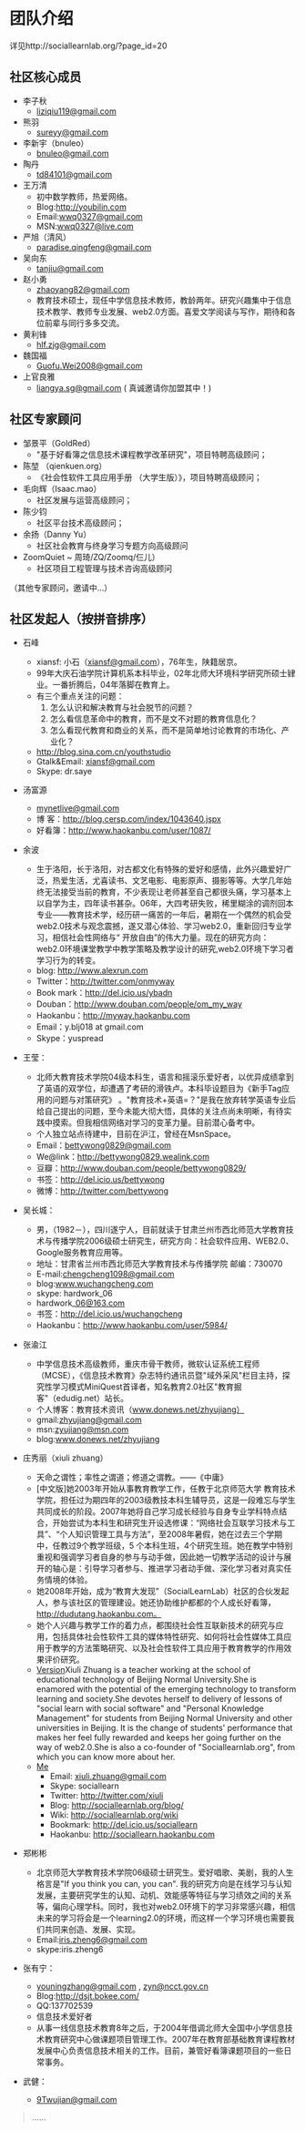 # 团队介绍 #

详见http://sociallearnlab.org/?page\_id=20
## 社区核心成员 ##

  * 李子秋
    * liziqiu119@gmail.com
  * 熊羽
    * sureyy@gmail.com
  * 李新宇（bnuleo）
    * bnuleo@gmail.com
  * 陶丹
    * td84101@gmail.com
  * 王万清
    * 初中数学教师，热爱网络。
    * Blog:http://youbilin.com
    * Email:wwq0327@gmail.com
    * MSN:wwq0327@live.com
  * 严旭（清风）
    * paradise.qingfeng@gmail.com
  * 吴向东
    * tanjiu@gmail.com
  * 赵小勇
    * zhaoyang82@gmail.com
    * 教育技术硕士，现任中学信息技术教师，教龄两年。研究兴趣集中于信息技术教学、教师专业发展、web2.0方面。喜爱文学阅读与写作，期待和各位前辈与同行多多交流。
  * 黄利锋
    * hlf.zjg@gmail.com
  * 魏国福
    * Guofu.Wei2008@gmail.com
  * 上官良雅
    * liangya.sg@gmail.com
( 真诚邀请你加盟其中！)


## 社区专家顾问 ##

  * 邹景平（GoldRed）
    * "基于好看簿之信息技术课程教学改革研究"，项目特聘高级顾问；
  * 陈堃 （qienkuen.org）
    * 《社会性软件工具应用手册 （大学生版）》，项目特聘高级顾问；
  * 毛向辉（Isaac.mao）
    * 社区发展与运营高级顾问；
  * 陈少钧
    * 社区平台技术高级顾问；
  * 余扬（Danny Yu）
    * 社区社会教育与终身学习专题方向高级顾问
  * ZoomQuiet ~ 周琦/ZQ/Zoomq/仨儿）
    * 社区项目工程管理与技术咨询高级顾问


（其他专家顾问，邀请中...）


## 社区发起人（按拼音排序） ##

  * 石峰
    * xiansf: 小石（xiansf@gmail.com），76年生，陕籍居京。
    * 99年大庆石油学院计算机系本科毕业，02年北师大环境科学研究所硕士肄业。一番折腾后，04年落脚在教育上。
    * 有三个重点关注的问题：
      1. 怎么认识和解决教育与社会脱节的问题？
      1. 怎么看信息革命中的教育，而不是文不对题的教育信息化？
      1. 怎么看现代教育和商业的关系，而不是简单地讨论教育的市场化、产业化？
    * http://blog.sina.com.cn/youthstudio
    * Gtalk&Email: xiansf@gmail.com
    * Skype: dr.saye
  * 汤富源
    * mynetlive@gmail.com
    * 博  客：http://blog.cersp.com/index/1043640.jspx
    * 好看簿：http://www.haokanbu.com/user/1087/

  * 余波
    * 生于洛阳，长于洛阳，对古都文化有特殊的爱好和感情，此外兴趣爱好广泛，热爱生活，尤喜读书、文艺电影、电影原声、摄影等等。大学几年始终无法接受当前的教育，不少表现让老师甚至自己都很头痛，学习基本上以自学为主，四年读书甚杂。06年，大四考研失败，稀里糊涂的调剂回本专业——教育技术学，经历研一痛苦的一年后，暑期在一个偶然的机会受web2.0技术与观念震撼，遂又潜心体验、学习web2.0，重新回归专业学习，相信社会性网络与“ 开放自由”的伟大力量。现在的研究方向：web2.0环境课堂教学中教学策略及教学设计的研究,web2.0环境下学习者学习行为的转变。
    * blog: http://www.alexrun.com
    * Twitter：http://twitter.com/onmyway
    * Book mark：http://del.icio.us/ybadn
    * Douban：http://www.douban.com/people/om_my_way
    * Haokanbu：http://myway.haokanbu.com
    * Email：y.blj018 at gmail.com
    * Skype：yuspread
  * 王莹：
    * 北师大教育技术学院04级本科生，语言和摇滚乐爱好者，以优异成绩拿到了英语的双学位，却遭遇了考研的滑铁卢。本科毕设题目为《新手Tag应用的问题与对策研究》 。"教育技术+英语=？"是我在放弃转学英语专业后给自己提出的问题，至今未能大彻大悟，具体的关注点尚未明晰，有待实践中摸索。但我相信网络对学习的变革力量。目前潜心备考中。
    * 个人独立站点待建中，目前在沪江，曾经在MsnSpace。
    * Email：bettywong0829@gmail.com
    * We@link：http://bettywong0829.wealink.com
    * 豆瓣：http://www.douban.com/people/bettywong0829/
    * 书签：http://del.icio.us/bettywong
    * 微博：http://twitter.com/bettywong
  * 吴长城：
    * 男，（1982－），四川遂宁人，目前就读于甘肃兰州市西北师范大学教育技术与传播学院2006级硕士研究生，研究方向：社会软件应用、WEB2.0、Google服务教育应用等。
    * 地址：甘肃省兰州市西北师范大学教育技术与传播学院 邮编：730070
    * E-mail:chengcheng1098@gmail.com
    * blog:www.wuchangcheng.com
    * skype: hardwork\_06
    * hardwork\_06@163.com
    * 书签：http://del.icio.us/wuchangcheng
    * Haokanbu：http://www.haokanbu.com/user/5984/
  * 张渝江
    * 中学信息技术高级教师，重庆市骨干教师，微软认证系统工程师（MCSE），《信息技术教育》杂志特约通讯员暨"域外采风"栏目主持，探究性学习模式MiniQuest首译者，知名教育2.0社区"教育掘客"（edudig.net）站长。
    * 个人博客：教育技术资讯（www.donews.net/zhyujiang）
    * gmail:zhyujiang@gmail.com
    * msn:zyujiang@msn.com
    * blog:www.donews.net/zhyujiang
  * 庄秀丽（xiuli zhuang）
    * 天命之谓性；率性之谓道；修道之谓教。——《中庸》
    * [中文版]她2003年开始从事教育教学工作，任教于北京师范大学 教育技术学院，担任过为期四年的2003级教技本科生辅导员，这是一段难忘与学生共同成长的阶段。2007年她将自己学习成长经验与自身专业学科特点结合，开始尝试为本科生和研究生开设选修课：“网络社会互联学习技术与工具”、“个人知识管理工具与方法”，至2008年暑假，她在过去三个学期中，任教过9个教学班级，5 个本科生班，4个研究生班。她在教学中特别重视和强调学习者自身的参与与动手做，因此她一切教学活动的设计与展开的轴心是：引导学习者参与、推进学习者动手做、深化学习者对真实任务情境的体验。
    * 她2008年开始，成为“教育大发现”（SocialLearnLab）社区的合伙发起人，参与该社区的管理建设。她还协助维护都都的个人成长好看簿，http://dudutang.haokanbu.com。
    * 她个人兴趣与教学工作的着力点，都围绕社会性互联新技术的研究与应用，包括具体社会性软件工具的媒体特性研究、如何将社会性媒体工具应用于教学的方法策略研究、以及社会性软件工具应用于教育教学的作用效果评价研究。
    * [Version](English.md)Xiuli Zhuang is a teacher working at the school of educational technology of Beijing Normal University.She is enamored with the potential of the emerging technology to transform learning and society.She devotes herself to delivery of lessons of "social learn with social software" and "Personal Knowledge Management" for students from Beijing Normal University and other universities in Beijing. It is the change of students' performance that makes her feel fully rewarded and keeps her going further on the way of web2.0.She is also a co-founder of "Sociallearnlab.org", from which you can know more about her.
    * [Me](Contact.md)
      * Email: xiuli.zhuang@gmail.com
      * Skype: sociallearn
      * Twitter: http://twitter.com/xiuli
      * Blog: http://sociallearnlab.org/blog/
      * Wiki: http://sociallearnlab.org/wiki
      * Bookmark: http://del.icio.us/sociallearn
      * Haokanbu: http://sociallearn.haokanbu.com
  * 郑彬彬
    * 北京师范大学教育技术学院06级硕士研究生。爱好唱歌、美剧，我的人生格言是"If you think you can, you can". 我的研究方向是在线学习与认知发展，主要研究学生的认知、动机、效能感等特征与学习绩效之间的关系等，偏向心理学科。同时，我也对web2.0环境下的学习非常感兴趣，相信未来的学习将会是一个learning2.0的环境，而这样一个学习环境也需要我们共同来创造、发展、实现。
    * Email:iris.zheng6@gmail.com
    * skype:iris.zheng6
  * 张有宁：
    * youningzhang@gmail.com , zyn@ncct.gov.cn
    * Blog:http://dsjt.bokee.com/
    * QQ:137702539
    * 信息技术爱好者
    * 从事一线信息技术教育8年之后，于2004年借调北师大全国中小学信息技术教育研究中心做课题项目管理工作。2007年在教育部基础教育课程教材发展中心负责信息技术相关的工作。目前，兼管好看簿课题项目的一些日常事务。
  * 武健：
    * 9Twujian@gmail.com

> ......